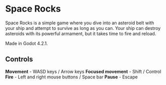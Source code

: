 # Space Rocks

Space Rocks is a simple game where you dive into an asteroid belt with your ship and attempt to survive as long as you can. Your ship can destroy asteroids with its powerful armament, but it takes time to fire and reload.

Made in Godot 4.2.1.

## Controls

**Movement** - WASD keys / Arrow keys
**Focused movement** - Shift / Control
**Fire** - Left and right mouse buttons / Space bar
**Pause** - Escape

